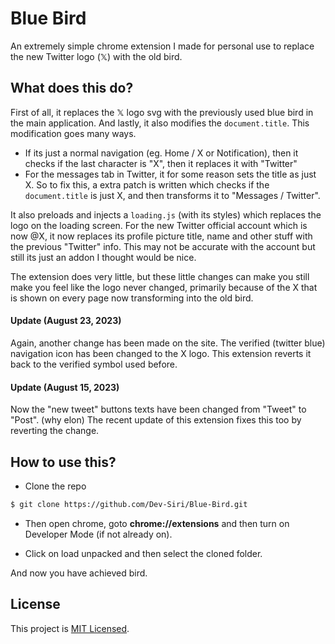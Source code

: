 # Blue Bird

An extremely simple chrome extension I made for personal use to replace the new Twitter logo (𝕏) with the old bird.

## What does this do?

First of all, it replaces the 𝕏 logo svg with the previously used blue bird in the main application. And lastly, it also modifies the `document.title`. This modification goes many ways.

- If its just a normal navigation (eg. Home / X or Notification), then it checks if the last character is "X", then it replaces it with "Twitter"
- For the messages tab in Twitter, it for some reason sets the title as just X. So to fix this, a extra patch is written which checks if the `document.title` is just X, and then transforms it to "Messages / Twitter".

It also preloads and injects a `loading.js` (with its styles) which replaces the logo on the loading screen.
For the new Twitter official account which is now @X, it now replaces its profile picture title, name and other stuff with the previous "Twitter" info. This may not be accurate with the account but still its just an addon I thought would be nice.

The extension does very little, but these little changes can make you still make you feel like the logo never changed, primarily because of the X that is shown on every page now transforming into the old bird.

#### Update (August 23, 2023)

Again, another change has been made on the site. The verified (twitter blue) navigation icon has been changed to the X logo. This extension reverts it back to the verified symbol used before.

#### Update (August 15, 2023)

Now the "new tweet" buttons texts have been changed from "Tweet" to "Post". (why elon) The recent update of this extension fixes this too by reverting the change.

## How to use this?

- Clone the repo

```sh
$ git clone https://github.com/Dev-Siri/Blue-Bird.git
```

- Then open chrome, goto **chrome://extensions** and then turn on Developer Mode (if not already on).

- Click on load unpacked and then select the cloned folder.

And now you have achieved bird.

## License

This project is [MIT Licensed](LICENSE).
